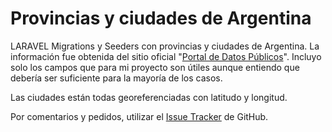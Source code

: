 # Provincias y ciudades de Argentina

LARAVEL Migrations y Seeders con provincias y ciudades de Argentina. La información fue obtenida del sitio oficial "[Portal de Datos Públicos](http://datospublicos.gov.ar/data/dataset/localidades-de-la-republica-argentina)". Incluyo solo los campos que para mi proyecto son útiles aunque entiendo que debería ser suficiente para la mayoría de los casos.

Las ciudades están todas georeferenciadas con latitudo y longitud. 


Por comentarios y pedidos, utilizar el [Issue Tracker](https://github.com/fferreri/Provincias_y_ciudades_Argentina/issues) de GitHub.
